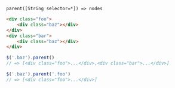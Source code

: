     parent([String selector=*]) => nodes

~~~html
<div class="foo">
    <div class="baz"></div>
</div>
<div class="bar">
    <div class="baz"></div>
</div>
~~~

~~~js
$('.baz').parent()
// => [<div class="foo">...</div>,<div class="bar">...</div>]

$('.baz').parent('.foo')
// => [<div class="foo">...</div>]
~~~